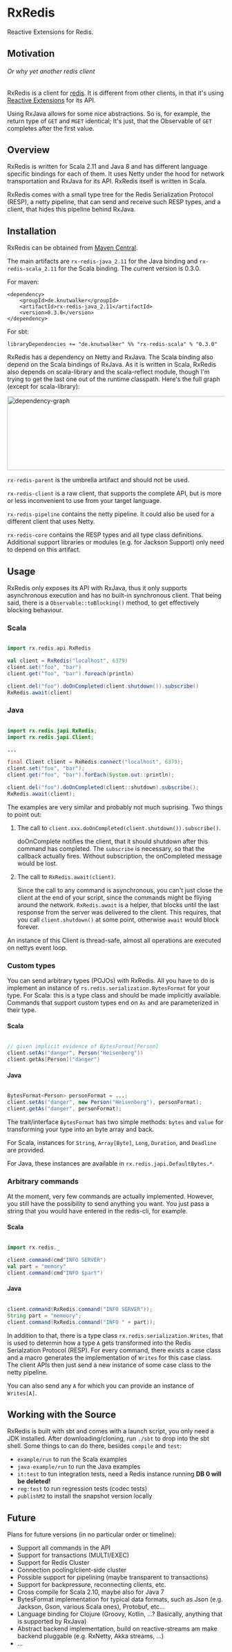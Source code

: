 RxRedis
========

Reactive Extensions for Redis.

## Motivation
###### Or why yet another redis client

RxRedis is a client for [redis](http://redis.io).
It is different from other clients, in that it's using [Reactive Extensions](http://reactivex.io/) for its API.

Using RxJava allows for some nice abstractions. So is, for example, the return type of `GET` and `MGET` identical; It's just, that the Observable of `GET` completes after the first value.

## Overview

RxRedis is written for Scala 2.11 and Java 8 and has different language specific bindings for each of them. It uses Netty under the hood for network transportation and RxJava for its API. RxRedis itself is written in Scala.

RxRedis comes with a small type tree for the Redis Serialization Protocol (RESP), a netty pipeline, that can send and receive such RESP types, and a client, that hides this pipeline behind RxJava.


## Installation

RxRedis can be obtained from [Maven Central](http://search.maven.org/#search|ga|1|g%3A%22de.knutwalker%22%20AND%20a%3Arx-redis-*_2.11%20AND%20v%3A%220.3.0%22).

The main artifacts are `rx-redis-java_2.11` for the Java binding and `rx-redis-scala_2.11` for the Scala binding. The current version is 0.3.0.

For maven:

    <dependency>
        <groupId>de.knutwalker</groupId>
        <artifactId>rx-redis-java_2.11</artifactId>
        <version>0.3.0</version>
    </dependency>


For sbt:

    libraryDependencies += "de.knutwalker" %% "rx-redis-scala" % "0.3.0"


RxRedis has a dependency on Netty and RxJava. The Scala binding also depend on the Scala bindings of RxJava.
As it is written in Scala, RxRedis also depends on scala-library and the scala-reflect module, though I'm trying to get the last one out of the runtime classpath. Here's the full graph (except for scala-library):

<a href="https://raw.githubusercontent.com/knutwalker/rx-redis/v0.3.0/dependency-graph.png"><img src="https://raw.githubusercontent.com/knutwalker/rx-redis/v0.3.0/dependency-graph.png" alt="dependency-graph" width="640" height="171"></a>


`rx-redis-parent` is the umbrella artifact and should not be used.

`rx-redis-client` is a raw client, that supports the complete API, but is more or less inconvenient to use from your target language.

`rx-redis-pipeline` contains the netty pipeline. It could also be used for a different client that uses Netty.

`rx-redis-core` contains the RESP types and all type class definitions. Additional support libraries or modules (e.g. for Jackson Support) only need to depend on this artifact.



## Usage

RxRedis only exposes its API with RxJava, thus it only supports asynchronous execution and has no built-in synchronous client. That being said, there is a `Observable::toBlocking()` method, to get effectively blocking behaviour.


### Scala


```scala

import rx.redis.api.RxRedis

val client = RxRedis("localhost", 6379)
client.set("foo", "bar")
client.get("foo", "bar").foreach(println)

client.del("foo").doOnCompleted(client.shutdown()).subscribe()
RxRedis.await(client)

```


### Java


```java

import rx.redis.japi.RxRedis;
import rx.redis.japi.Client;

...

final Client client = RxRedis.connect("localhost", 6379);
client.set("foo", "bar");
client.get("foo", "bar").forEach(System.out::println);

client.del("foo").doOnCompleted(client::shutdown).subscribe();
RxRedis.await(client);

```


The examples are very similar and probably not much suprising.
Two things to point out:

1. The call to `client.xxx.doOnCompleted(client.shutdown()).subscribe()`.
    
    doOnComplete notifies the client, that it should shutdown after this command has completed.
    The `subscribe` is necessary, so that the callback actually fires. Without subscription, the onCompleted message would be lost.
2. The call to `RxRedis.await(client)`.

    Since the call to any command is asynchronous, you can't just close the client at the end of your script, since the commands might be fliying around the network. `RxRedis.await` is a helper, that blocks until the last response from the server was delivered to the client. This requires, that you call `client.shutdown()` at some point, otherwise `await` would block forever.


An instance of this Client is thread-safe, almost all operations are executed on nettys event loop.


### Custom types

You can send arbitrary types (POJOs) with RxRedis. All you have to do is implement an instance of `rs.redis.serialization.BytesFormat` for your type. For Scala: this is a type class and should be made implicitly available. Commands that support custom types end on `As` and are parameterized in their type.

#### Scala


```scala

// given implicit evidence of BytesFormat[Person]
client.setAs("danger", Person("Heisenberg"))
client.getAs[Person]("danger")

```

#### Java


```java

BytesFormat<Person> personFormat = ...;
client.setAs("danger", new Person("Heisenberg"), personFormat);
client.getAs("danger", personFormat);

```

The trait/interface `BytesFormat` has two simple methods: `bytes` and `value` for transforming your type into an byte array and back.


For Scala, instances for `String`, `Array[Byte]`, `Long`, `Duration`, and `Deadline` are provided.

For Java, these instances are available in `rx.redis.japi.DefaultBytes.*`.


### Arbitrary commands

At the moment, very few commands are actually implemented. However, you still have the possibility to send anything you want. You just pass a string that you would have entered in the redis-cli, for example.

#### Scala


```scala

import rx.redis._

client.command(cmd"INFO SERVER")
val part = "memory"
client.command(cmd"INFO $part")

```


#### Java


```java

client.command(RxRedis.command("INFO SERVER"));
String part = "memeory";
client.command(RxRedis.command("INFO " + part));

```


In addition to that, there is a type class `rx.redis.serialization.Writes`, that is used to determin how a type `A` gets transformed into the Redis Serialzation Protocol (RESP).
For every command, there exists a case class and a macro generates the implementation of `Writes` for this case class.
The client APIs then just send a new instance of some case class to the netty pipeline.

You can also send any `A` for which you can provide an instance of `Writes[A]`.


## Working with the Source

RxRedis is built with sbt and comes with a launch script, you only need a JDK installed. After downloading/cloning, run `./sbt` to drop into the sbt shell. Some things to can do there, besides `compile` and `test`:

- `example/run` to run the Scala examples
- `java-example/run` to run the Java examples
- `it:test` to tun integration tests, need a Redis instance running **DB 0 will be deleted!**
- `reg:test` to run regression tests (codec tests)
- `publishM2` to install the snapshot version locally


## Future

Plans for future versions (in no particular order or timeline):

- Support all commands in the API
- Support for transactions (MULTI/EXEC)
- Support for Redis Cluster
- Connection pooling/client-side cluster
- Possible support for pipelining (maybe transparent to transactions)
- Support for backpressure, reconnecting clients, etc.
- Cross compile for Scala 2.10, maybe also for Java 7
- BytesFormat implementation for typical data formats, such as Json (e.g. Jackson, Gson, various Scala ones), Protobuf, etc...
- Language binding for Clojure (Groovy, Kotlin, ...? Basically, anything that is supported by RxJava)
- Abstract backend implementation, build on reactive-streams am make backend pluggable (e.g. RxNetty, Akka streams, ...)
- ...
